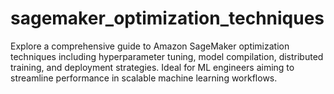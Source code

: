 # sagemaker_optimization_techniques
Explore a comprehensive guide to Amazon SageMaker optimization techniques including hyperparameter tuning, model compilation, distributed training, and deployment strategies. Ideal for ML engineers aiming to streamline performance in scalable machine learning workflows.
